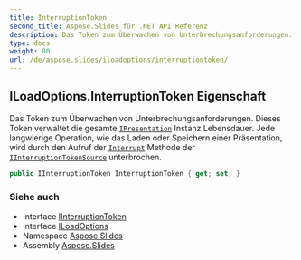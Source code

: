 ```yaml
---
title: InterruptionToken
second_title: Aspose.Slides für .NET API Referenz
description: Das Token zum Überwachen von Unterbrechungsanforderungen. Dieses Token verwaltet die gesamte Lebensdauer der IPresentationaspose.slides/ipresentation Instanz. Jede langwierige Operation, wie das Laden oder Speichern einer Präsentation, wird durch den Aufruf der Interruptaspose.slides/iinterruptiontokensource/interrupt Methode der IInterruptionTokenSourceaspose.slides/iinterruptiontokensource unterbrochen.
type: docs
weight: 80
url: /de/aspose.slides/iloadoptions/interruptiontoken/
---
```


## ILoadOptions.InterruptionToken Eigenschaft

Das Token zum Überwachen von Unterbrechungsanforderungen. Dieses Token verwaltet die gesamte [`IPresentation`](../../ipresentation) Instanz Lebensdauer. Jede langwierige Operation, wie das Laden oder Speichern einer Präsentation, wird durch den Aufruf der [`Interrupt`](../../iinterruptiontokensource/interrupt) Methode der [`IInterruptionTokenSource`](../../iinterruptiontokensource) unterbrochen.

```csharp
public IInterruptionToken InterruptionToken { get; set; }
```

### Siehe auch

* Interface [IInterruptionToken](../../iinterruptiontoken)
* Interface [ILoadOptions](../../iloadoptions)
* Namespace [Aspose.Slides](../../iloadoptions)
* Assembly [Aspose.Slides](../../../)

<!-- DO NOT EDIT: generiert von xmldocmd für Aspose.Slides.dll -->